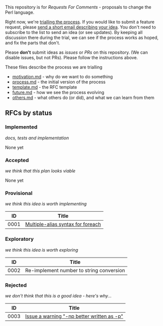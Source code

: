 This repository is for *Requests For Comments* - proposals to change the Perl language.

Right now, we're [trialling the process](docs/process.md). If you would like to submit a feature request, please [send a short email describing your idea](mailto:perl5-porters@perl.org). You don't need to subscribe to the list to send an idea (or see updates). By keeping all discussion there during the trial, we can see if the process works as hoped, and fix the parts that don't.

Please **don't** submit ideas as *issues* or *PRs* on this repository. (We can disable issues, but not PRs). Please follow the instructions above.

These files describe the process we are trialling

* [motivation.md](docs/motivation.md) - why do we want to do something
* [process.md](docs/process.md) - the initial version of the process
* [template.md](docs/template.md) - the RFC template
* [future.md](docs/future.md) - how we see the process evolving
* [others.md](docs/others.md) - what others do (or did), and what we can learn from them

## RFCs by status

### Implemented

*docs, tests and implementation*

None yet

### Accepted

*we think that this plan looks viable*

None yet

### Provisional

*we think this idea is worth implementing*

| ID | Title |
|----|-------|
|0001|[Multiple-alias syntax for foreach](rfc/rfc0001.md)|

<!-- If some RFCs are "Deferred", they should be in a second table here -->

### Exploratory

*we think this idea is worth exploring*

| ID | Title |
|----|-------|
|0002|Re-implement number to string conversion|

### Rejected

*we don't think that this is a good idea - here's why...*

| ID | Title |
|----|-------|
|0003|[Issue a warning "-np better written as -p"](rfc/rfc0003.md)|
